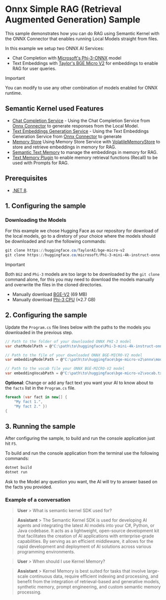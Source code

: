 ﻿# Onnx Simple RAG (Retrieval Augmented Generation) Sample

This sample demonstrates how you can do RAG using Semantic Kernel with the ONNX Connector that enables running Local Models straight from files. 

In this example we setup two ONNX AI Services:
- Chat Completion with [Microsoft's Phi-3-ONNX](https://huggingface.co/microsoft/Phi-3-mini-4k-instruct-onnx) model 
- Text Embeddings with [Taylor's BGE Micro V2](https://huggingface.co/TaylorAI/bge-micro-v2) for embeddings to enable RAG for user queries.

> [!IMPORTANT]
> You can modify to use any other combination of models enabled for ONNX runtime.

## Semantic Kernel used Features

- [Chat Completion Service](https://github.com/microsoft/semantic-kernel/blob/main/dotnet/src/SemanticKernel.Abstractions/AI/ChatCompletion/IChatCompletionService.cs) - Using the Chat Completion Service from [Onnx Connector](https://github.com/microsoft/semantic-kernel/blob/main/dotnet/src/Connectors/Connectors.Onnx/OnnxRuntimeGenAIChatCompletionService.cs) to generate responses from the Local Model.
- [Text Embeddings Generation Service]() - Using the Text Embeddings Generation Service from [Onnx Connector](https://github.com/microsoft/semantic-kernel/blob/main/dotnet/src/Connectors/Connectors.Onnx/BertOnnxTextEmbeddingGenerationService.cs) to generate
- [Memory Store](https://github.com/microsoft/semantic-kernel/blob/main/dotnet/src/SemanticKernel.Abstractions/Memory/IMemoryStore.cs) Using Memory Store Service with [VolatileMemoryStore](https://github.com/microsoft/semantic-kernel/blob/main/dotnet/src/Plugins/Plugins.Memory/VolatileMemoryStore.cs) to store and retrieve embeddings in memory for RAG.
- [Semantic Text Memory](https://github.com/microsoft/semantic-kernel/blob/main/dotnet/src/SemanticKernel.Core/Memory/SemanticTextMemory.cs) to manage the embeddings in memory for RAG.
- [Text Memory Plugin](https://github.com/microsoft/semantic-kernel/blob/main/dotnet/src/Plugins/Plugins.Memory/TextMemoryPlugin.cs) to enable memory retrieval functions (Recall) to be used with Prompts for RAG.

## Prerequisites

- [.NET 8](https://dotnet.microsoft.com/download/dotnet/8.0).

## 1. Configuring the sample

### Downloading the Models

For this example we chose Hugging Face as our repository for download of the local models, go to a diretory of your choice where the models should be downloaded and run the following commands:

```powershell
git clone https://huggingface.co/TaylorAI/bge-micro-v2
git clone https://huggingface.co/microsoft/Phi-3-mini-4k-instruct-onnx
```

> [!IMPORTANT]
> Both `BG2` and `Phi-3` models are too large to be downloaded by the `git clone` command alone, for this you may need to download the models manually and overwrite the files in the cloned directories.

- Manually download [BGE-V2](https://huggingface.co/TaylorAI/bge-micro-v2/resolve/main/onnx/model.onnx?download=true) (69 MB)
- Manually download [Phi-3 CPU](https://huggingface.co/microsoft/Phi-3-mini-4k-instruct-onnx/resolve/main/cpu_and_mobile/cpu-int4-rtn-block-32/phi3-mini-4k-instruct-cpu-int4-rtn-block-32.onnx.data?download=true) (≈2.7 GB)

## 2. Configuring the sample

Update the `Program.cs` file lines below with the paths to the models you downloaded in the previous step.

```csharp
// Path to the folder of your downloaded ONNX PHI-3 model
var chatModelPath = @"C:\path\to\huggingface\Phi-3-mini-4k-instruct-onnx\cpu_and_mobile\cpu-int4-rtn-block-32";

// Path to the file of your downloaded ONNX BGE-MICRO-V2 model
var embeddingModelPath = @"C:\path\to\huggingface\bge-micro-v2\onnx\model.onnx";

// Path to the vocab file your ONNX BGE-MICRO-V2 model
var embeddingVocabPath = @"C:\path\to\huggingface\bge-micro-v2\vocab.txt";
```

**Optional**: Change or add any fact text you want your AI to know about to the `facts` list in the `Program.cs` file.

```csharp
foreach (var fact in new[] {
    "My fact 1.",
    "My fact 2." })
{
```

## 3. Running the sample

After configuring the sample, to build and run the console application just hit `F5`.

To build and run the console application from the terminal use the following commands:

```powershell
dotnet build
dotnet run
```

Ask to the Model any question you want, the AI will try to answer based on the facts you provided.

### Example of a conversation

> **User** > What is semantic kernel SDK used for?

> **Assistant** > The Semantic Kernel SDK is used for developing AI agents and integrating the latest AI models into your C#, Python, or Java codebase. It acts as a lightweight, open-source development kit that facilitates the creation of AI applications with enterprise-grade capabilities. By serving as an efficient middleware, it allows for the rapid development and deployment of AI solutions across various programming environments.

> **User** > When should I use Kernel Memory?

> **Assistant** > Kernel Memory is best suited for tasks that involve large-scale continuous data, require efficient indexing and processing, and benefit from the integration of retrieval-based and generative models, synthetic memory, prompt engineering, and custom semantic memory processing.
